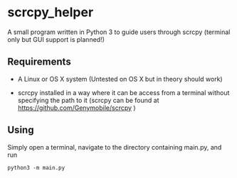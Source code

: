 # scrcpy_helper

A small program written in Python 3 to guide users through scrcpy (terminal only but GUI support is planned!)

## Requirements

- A Linux or OS X system (Untested on OS X but in theory should work)

- scrcpy installed in a way where it can be access from a terminal without specifying the path to it (scrcpy can be found at https://github.com/Genymobile/scrcpy )

## Using

Simply open a terminal, navigate to the directory containing main.py, and run
```
python3 -m main.py
```
